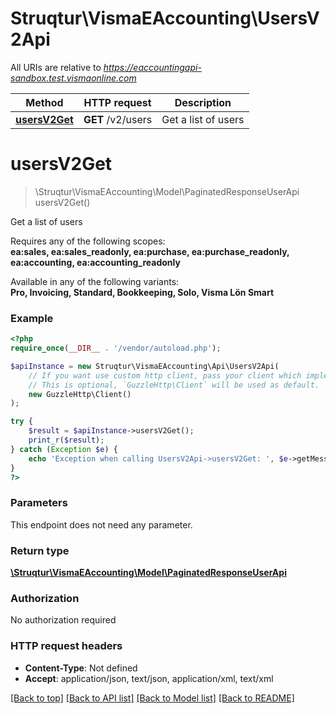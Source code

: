 # Struqtur\VismaEAccounting\UsersV2Api

All URIs are relative to *https://eaccountingapi-sandbox.test.vismaonline.com*

Method | HTTP request | Description
------------- | ------------- | -------------
[**usersV2Get**](UsersV2Api.md#usersV2Get) | **GET** /v2/users | Get a list of users


# **usersV2Get**
> \Struqtur\VismaEAccounting\Model\PaginatedResponseUserApi usersV2Get()

Get a list of users

<p>Requires any of the following scopes: <br><b>ea:sales, ea:sales_readonly, ea:purchase, ea:purchase_readonly, ea:accounting, ea:accounting_readonly</b></p><p>Available in any of the following variants: <br><b>Pro, Invoicing, Standard, Bookkeeping, Solo, Visma Lön Smart</b></p>

### Example
```php
<?php
require_once(__DIR__ . '/vendor/autoload.php');

$apiInstance = new Struqtur\VismaEAccounting\Api\UsersV2Api(
    // If you want use custom http client, pass your client which implements `GuzzleHttp\ClientInterface`.
    // This is optional, `GuzzleHttp\Client` will be used as default.
    new GuzzleHttp\Client()
);

try {
    $result = $apiInstance->usersV2Get();
    print_r($result);
} catch (Exception $e) {
    echo 'Exception when calling UsersV2Api->usersV2Get: ', $e->getMessage(), PHP_EOL;
}
?>
```

### Parameters
This endpoint does not need any parameter.

### Return type

[**\Struqtur\VismaEAccounting\Model\PaginatedResponseUserApi**](../Model/PaginatedResponseUserApi.md)

### Authorization

No authorization required

### HTTP request headers

 - **Content-Type**: Not defined
 - **Accept**: application/json, text/json, application/xml, text/xml

[[Back to top]](#) [[Back to API list]](../../README.md#documentation-for-api-endpoints) [[Back to Model list]](../../README.md#documentation-for-models) [[Back to README]](../../README.md)

